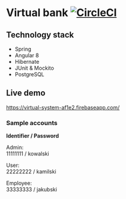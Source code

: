 # Virtual bank [![CircleCI](https://circleci.com/gh/grzegorz103/spring-virtual-bank/tree/master.svg?style=svg)](https://circleci.com/gh/grzegorz103/spring-virtual-bank/tree/master)

## Technology stack
- Spring
- Angular 8
- Hibernate
- JUnit & Mockito
- PostgreSQL

## Live demo

https://virtual-system-af1e2.firebaseapp.com/

### Sample accounts

**Identifier / Password**

Admin:    
11111111 / kowalski    

User:    
22222222 / kamilski    

Employee:    
33333333 / jakubski
